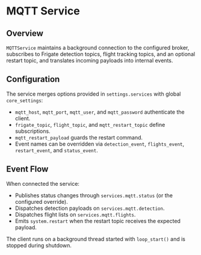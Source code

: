 # MQTT Service

## Overview

`MQTTService` maintains a background connection to the configured broker, subscribes to Frigate detection topics, flight tracking topics, and an optional restart topic, and translates incoming payloads into internal events.

## Configuration

The service merges options provided in `settings.services` with global `core_settings`:

- `mqtt_host`, `mqtt_port`, `mqtt_user`, and `mqtt_password` authenticate the client.
- `frigate_topic`, `flight_topic`, and `mqtt_restart_topic` define subscriptions.
- `mqtt_restart_payload` guards the restart command.
- Event names can be overridden via `detection_event`, `flights_event`, `restart_event`, and `status_event`.

## Event Flow

When connected the service:

- Publishes status changes through `services.mqtt.status` (or the configured override).
- Dispatches detection payloads on `services.mqtt.detection`.
- Dispatches flight lists on `services.mqtt.flights`.
- Emits `system.restart` when the restart topic receives the expected payload.

The client runs on a background thread started with `loop_start()` and is stopped during shutdown.
